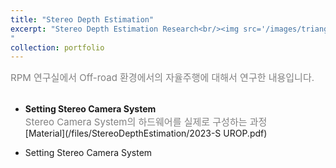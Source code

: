 ```yaml
---
title: "Stereo Depth Estimation"
excerpt: "Stereo Depth Estimation Research<br/><img src='/images/triangulizaiton.png' width='500' height='300'>
"
collection: portfolio
---
```


<span style = "font-size:15px; color: gray;"> RPM 연구실에서 Off-road 환경에서의 자율주행에 대해서 연구한 내용입니다.</span>
<br><br>

* <strong>Setting Stereo Camera System</strong>
<span style = "font-size:15px; color: gray;"><br> Stereo Camera System의 하드웨어를 실제로 구성하는 과정</span><br>
[Material](/files/StereoDepthEstimation/2023-S UROP.pdf)

* Setting Stereo Camera System

